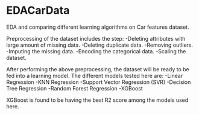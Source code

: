 # EDACarData
EDA and comparing different learning algorithms on Car features dataset.

Preprocessing of the dataset includes the step:
-Deleting attributes with large amount of missing data.
-Deleting duplicate data.
-Removing outliers.
-Imputing the missing data.
-Encoding the categorical data.
-Scaling the dataset.

After performing the above preprocessing, the dataset will be ready to be fed into a learning model.
The different models tested here are:
-Linear Regression
-KNN Regression
-Support Vector Regression (SVR)
-Decision Tree Regression
-Random Forest Regression
-XGBoost

XGBoost is found to be having the best R2 score among the models used here.
